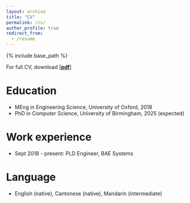 ```yaml
---
layout: archive
title: "CV"
permalink: /cv/
author_profile: true
redirect_from:
  - /resume
---
```


{% include base_path %}

For full CV, download [[__pdf__](http://eldentse.github.io/files/Elden_TSE_CV.pdf)]

Education
======
* MEng in Engineering Science, University of Oxford, 2018
* PhD in Computer Science, University of Birmingham, 2025 (expected)

Work experience
======
* Sept 2018 - present: PLD Engineer, BAE Systems

  
Language
======
* English (native), Cantonese (native), Mandarin (intermediate)

